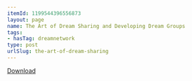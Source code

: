 ```yaml
---
itemId: 1199544396556873
layout: page
name: The Art of Dream Sharing and Developing Dream Groups
tags:
- hasTag: dreamnetwork
type: post
urlSlug: the-art-of-dream-sharing
---
```

<a href="files/pdfs/Volume_publications/publications.the-art-of-dream-sharing.pdf" download="">Download</a>